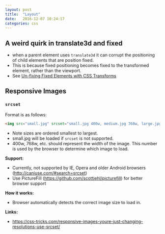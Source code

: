 ```yaml
---
layout: post
title:  "Layout"
date:   2016-12-07 10:24:17 
categories: css
---
```


## A weird quirk in translate3d and fixed
- when a parent element uses `translate3d` it can corrupt the positioning of child elements that are position fixed.
- This is because fixed positioning becomes fixed to the transformed element, rather than the viewport.
- See [Un-fixing Fixed Elements with CSS Transforms](http://meyerweb.com/eric/thoughts/2011/09/12/un-fixing-fixed-elements-with-css-transforms/)

## Responsive Images

### `srcset`

Format is as follows:

``` html
<img src="small.jpg" srcset="small.jpg 400w, medium.jpg 768w, large.jpg 1024w" alt="Responsive Image" />
```

*   Note sizes are ordered smallest to largest.
*   small.jpg will be loaded if `srcset` is not supported.
*   400w, 768w, etc. should represent the width of the image. This number is used by the browser to determine which image to load.

**Support:**

*   Currently, not supported by IE, Opera and older Android browsers (http://caniuse.com/#search=srcset)
*   Use PictureFill (https://github.com/scottjehl/picturefill) for better browser support

**How it works:**

*   Browser automatically detects the correct image size to load in.

**Links:**

*   https://css-tricks.com/responsive-images-youre-just-changing-resolutions-use-srcset/
